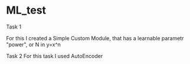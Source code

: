 # ML_test

Task 1

For this I created a Simple Custom Module, that has a learnable parametr "power", or N in y=x^n



Task 2 
For this task I used AutoEncoder
